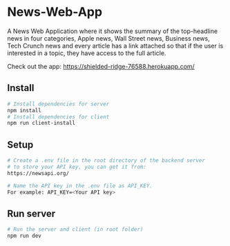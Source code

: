 # News-Web-App
A News Web Application where it shows the summary of the top-headline news in four categories, 
Apple news, Wall Street news, Business news, Tech Crunch news and every article has a link attached 
so that if the user is interested in a topic, they have access to the full article.

Check out the app: https://shielded-ridge-76588.herokuapp.com/

## Install
```bash
# Install dependencies for server
npm install
# Install dependencies for client
npm run client-install
```
## Setup
```bash
# Create a .env file in the root directory of the backend server 
# to store your API key, you can get it from:
https://newsapi.org/

# Name the API key in the .env file as API_KEY.
For example: API_KEY=<Your API key>
```

## Run server
```bash
# Run the server and client (in root folder)
npm run dev
```
